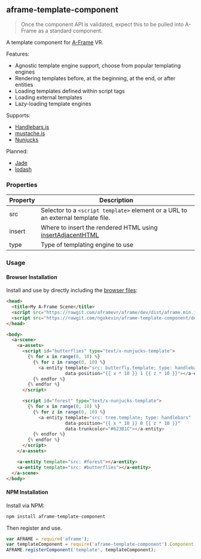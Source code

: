 ## aframe-template-component

> Once the component API is validated, expect this to be pulled into A-Frame as a standard component.

A template component for [A-Frame](https://aframe.io) VR.

Features:

- Agnostic template engine support, choose from popular templating engines
- Rendering templates before, at the beginning, at the end, or after entities
- Loading templates defined within script tags
- Loading external templates
- Lazy-loading template engines

Supports:

- [Handlebars.js](https://http://handlebarsjs.com/)
- [mustache.js](https://mustache.github.io/)
- [Nunjucks](https://mozilla.github.io/nunjucks/)

Planned:

- [Jade](http://jade-lang.com/)
- [lodash](https://www.npmjs.com/package/lodash.template)

### Properties

| Property   | Description                                                                                                                           |
| ---------- | ------------------------------------------------------------------------------------------------------------------------------------- |
| src        | Selector to a `<script template>` element or a URL to an external template file.                                                      |
| insert     | Where to insert the rendered HTML using [insertAdjacentHTML](https://developer.mozilla.org/docs/Web/API/Element/insertAdjacentHTML)   |
| type       | Type of templating engine to use                                                                                                      |

### Usage

#### Browser Installation

Install and use by directly including the [browser files](dist):


```html
<head>
  <title>My A-Frame Scene</title>
  <script src="https://rawgit.com/aframevr/aframe/dev/dist/aframe.min.js"></script>
  <script src="https://rawgit.com/ngokevin/aframe-template-component/dev/dist/aframe-template-component.min.js"></script>
</head>

<body>
  <a-scene>
    <a-assets>
      <script id="butterflies" type="text/x-nunjucks-template">
        {% for x in range(0, 10) %}
          {% for z in range(0, 10) %}
            <a-entity template="src: butterfly.template; type: handlebars"
                      data-position="{{ x * 10 }} 1 {{ z * 10 }}"></a-entity>
          {% endfor %}
        {% endfor %}
      </script>

      <script id="forest" type="text/x-nunjucks-template">
        {% for x in range(0, 10) %}
          {% for z in range(0, 10) %}
            <a-entity template="src: tree.template; type: handlebars"
                      data-position="{{ x * 10 }} 0 {{ z * 10 }}"
                      data-trunkcolor="#623B1C"></a-entity>
          {% endfor %}
        {% endfor %}
      </script>
    </a-assets>

    <a-entity template="src: #forest"></a-entity>
    <a-entity template="src: #butterflies"></a-entity>
  </a-scene>
</body>
```

#### NPM Installation

Install via NPM:

```bash
npm install aframe-template-component
```

Then register and use.

```js
var AFRAME = require('aframe');
var templateComponent = require('aframe-template-component').Component;
AFRAME.registerComponent('template', templateComponent);
```
